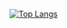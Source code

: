 [![Top Langs](https://github-readme-stats.vercel.app/api/top-langs/?username=anuraghazra&layout=compact)](https://github.com/andrejparkur2007/kto-eta)
